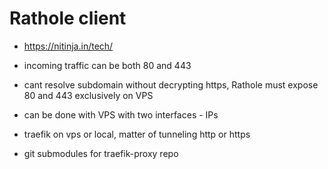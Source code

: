 # Rathole client

- https://nitinja.in/tech/


- incoming traffic can be both 80 and 443
- cant resolve subdomain without decrypting https, Rathole must expose 80 and 443 exclusively on VPS
- can be done with VPS with two interfaces - IPs

- traefik on vps or local, matter of tunneling http or https
- git submodules for traefik-proxy repo